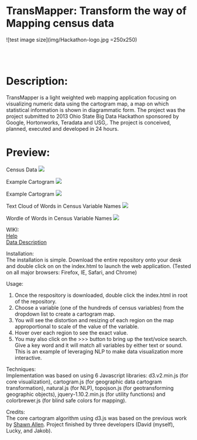 # TransMapper: Transform the way of Mapping census data<br/>
![test image size](img/Hackathon-logo.jpg =250x250)

<br/><br/>
# Description:<br/>
TransMapper is a light weighted web mapping application focusing on visualizing numeric data using the cartogram map, a map on which statistical information is shown in diagrammatic form. The project was the project submitted to 2013 Ohio State Big Data Hackathon sponsored by Google, Hortonworks, Teradata and USG,. The project is conceived, planned, executed and developed in 24 hours.


# Preview:<br/>
Census Data
![](https://github.com/davidchengo/geovis/blob/master/img/data.PNG)

Example Cartogram
![](https://github.com/davidchengo/geovis/blob/master/img/example-carto.png)


Example Cartogram
![](https://github.com/davidchengo/geovis/blob/master/img/example-carto.png)

Text Cloud of Words in Census Variable Names
![](https://github.com/davidchengo/geovis/blob/master/img/tagcloud.PNG)

Wordle of Words in Census Variable Names
![](https://github.com/davidchengo/geovis/blob/master/img/wordle.PNG)


WIKI:<br/>
[Help](https://github.com/davidchengo/geovis/blob/master/help.html)
<br/>
[Data Description](https://github.com/davidchengo/geovis/blob/master/meta.htm)


Installation:<br/>
The installation is simple. Download the entire repository onto your desk and double click on on the index.html to launch the web application. (Tested on all major browsers: Firefox, IE, Safari, and Chrome)

Usage:<br/>
1. Once the respository is downloaded, double click the index.html in root of the repository.
2. Choose a variable (one of the hundreds of census variables) from the dropdown list to create a cartogram map.
3. You will see the distortion and resizing of each region on the map approportional to scale of the value of the variable.
4. Hover over each region to see the exact value.
5. You may also click on the >>> button to bring up the text/voice search. Give a key word and it will match all variables by either text or sound. This is an example of leveraging NLP to make data visualization more interactive.


Techniques:<br/>
Implementation was based on using 6 Javascript libraries: d3.v2.min.js (for core visualization), cartogram.js (for geographic data cartogram transformation), natural.js (for NLP), topojson.js (for geotransforming geographic objects), jquery-1.10.2.min.js (for utility functions) and colorbrewer.js (for blind safe colors for mapping).


Credits:<br/> 
The core cartogram algorithm using d3.js was based on the previous work by [Shawn Allen](https://github.com/shawnbot/d3-cartogram/). Project finished by three developers (David (myself), Lucky, and Jakob).



